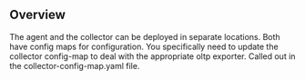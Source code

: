 ## Overview ##

The agent and the collector can be deployed in separate locations.  Both have config maps for configuration.  You specifically need to update the collector config-map to deal with the appropriate oltp exporter.  Called out in the collector-config-map.yaml file.